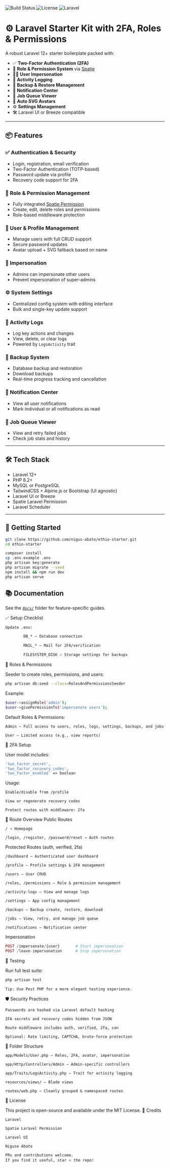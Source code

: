 ![Build Status](https://github.com/nigus-abate/ethio-starter/actions/workflows/ci.yml/badge.svg)
![License](https://img.shields.io/github/license/nigus-abate/ethio-starter.svg)
![Laravel](https://img.shields.io/badge/Laravel-12+-red)

# ⚙️ Laravel Starter Kit with 2FA, Roles & Permissions

A robust Laravel 12+ starter boilerplate packed with:

- ✅ **Two-Factor Authentication (2FA)**
- 🔐 **Role & Permission System** via [Spatie](https://spatie.be/docs/laravel-permission)
- 🧑‍💻 **User Impersonation**
- 📝 **Activity Logging**
- 💾 **Backup & Restore Management**
- 📨 **Notification Center**
- 🧩 **Job Queue Viewer**
- 🎨 **Auto SVG Avatars**
- ⚙️ **Settings Management**
- 🛠 Laravel UI or Breeze compatible

---

## 📦 Features

### ✅ Authentication & Security

- Login, registration, email verification
- Two-Factor Authentication (TOTP-based)
- Password update via profile
- Recovery code support for 2FA

### 🔐 Role & Permission Management

- Fully integrated [Spatie Permission](https://spatie.be/docs/laravel-permission)
- Create, edit, delete roles and permissions
- Role-based middleware protection

### 👥 User & Profile Management

- Manage users with full CRUD support
- Secure password updates
- Avatar upload + SVG fallback based on name

### 🔁 Impersonation

- Admins can impersonate other users
- Prevent impersonation of super-admins

### ⚙️ System Settings

- Centralized config system with editing interface
- Bulk and single-key update support

### 📝 Activity Logs

- Log key actions and changes
- View, delete, or clear logs
- Powered by `LogsActivity` trait

### 💾 Backup System

- Database backup and restoration
- Download backups
- Real-time progress tracking and cancellation

### 📨 Notification Center

- View all user notifications
- Mark individual or all notifications as read

### 🧱 Job Queue Viewer

- View and retry failed jobs
- Check job stats and history

---

## 🛠 Tech Stack

- Laravel 12+
- PHP 8.2+
- MySQL or PostgreSQL
- TailwindCSS + Alpine.js or Bootstrap (UI agnostic)
- Laravel UI or Breeze
- Spatie Laravel Permission
- Laravel Scheduler

---

## 🚀 Getting Started

```bash
git clone https://github.com/nigus-abate/ethio-starter.git
cd ethio-starter

composer install
cp .env.example .env
php artisan key:generate
php artisan migrate --seed
npm install && npm run dev
php artisan serve
```
## 📚 Documentation

See the [`docs/`](./docs) folder for feature-specific guides.


✅ Setup Checklist

    Update .env:
```bash
        DB_* – Database connection

        MAIL_* – Mail for 2FA/verification

        FILESYSTEM_DISK – Storage settings for backups
```
🔐 Roles & Permissions

Seeder to create roles, permissions, and users:
```bash
php artisan db:seed --class=RolesAndPermissionsSeeder
```
Example:
```bash
$user->assignRole('admin');
$user->givePermissionTo('impersonate users');
```
Default Roles & Permissions:

    Admin — Full access to users, roles, logs, settings, backups, and jobs

    User — Limited access (e.g., view reports)

🔁 2FA Setup

User model includes:
```php
'two_factor_secret',
'two_factor_recovery_codes',
'two_factor_enabled' => boolean
```
Usage:

    Enable/disable from /profile

    View or regenerate recovery codes

    Protect routes with middleware: 2fa

📂 Route Overview
Public Routes

    / → Homepage

    /login, /register, /password/reset → Auth routes

Protected Routes (auth, verified, 2fa)

    /dashboard – Authenticated user dashboard

    /profile – Profile settings & 2FA management

    /users – User CRUD

    /roles, /permissions – Role & permission management

    /activity-logs – View and manage logs

    /settings – App config management

    /backups – Backup create, restore, download

    /jobs – View, retry, and manage job queue

    /notifications – Notification center

Impersonation
```php
POST /impersonate/{user}       # Start impersonation
POST /leave-impersonation      # Stop impersonation
```
🧪 Testing

Run full test suite:
```bash
php artisan test
```
    Tip: Use Pest PHP for a more elegant testing experience.

🛡 Security Practices

    Passwords are hashed via Laravel default hashing

    2FA secrets and recovery codes hidden from JSON

    Route middleware includes auth, verified, 2fa, can

    Optional: Rate limiting, CAPTCHA, brute-force protection

📁 Folder Structure

    app/Models/User.php — Roles, 2FA, avatar, impersonation

    app/Http/Controllers/Admin — Admin-specific controllers

    app/Traits/LogsActivity.php — Trait for activity logging

    resources/views/ — Blade views

    routes/web.php — Cleanly grouped & namespaced routes

📄 License

This project is open-source and available under the MIT License.
🤝 Credits

    Laravel

    Spatie Laravel Permission

    Laravel UI

    Niguse Abate

    PRs and contributions welcome.
    If you find it useful, star ⭐ the repo!